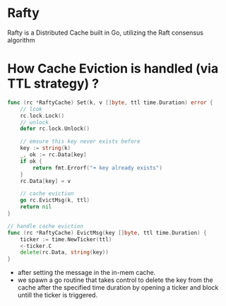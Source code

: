 # Rafty
Rafty is a Distributed Cache built in Go, utilizing the Raft consensus algorithm

# How Cache Eviction is handled (via TTL strategy) ? 
```go
func (rc *RaftyCache) Set(k, v []byte, ttl time.Duration) error {
	// lcok
	rc.lock.Lock()
	// unlock
	defer rc.lock.Unlock()

	// emsure this key never exists before
	key := string(k)
	_, ok := rc.Data[key]
	if ok {
		return fmt.Errorf("➜ key already exists")
	}
	rc.Data[key] = v

	// cache eviction
	go rc.EvictMsg(k, ttl)
	return nil
}

// handle cache eviction
func (rc *RaftyCache) EvictMsg(key []byte, ttl time.Duration) {
	ticker := time.NewTicker(ttl)
	<-ticker.C
	delete(rc.Data, string(key))
}
```
- after setting the message in the in-mem cache.
- we spawn a go routine that takes control to delete the key from the cache after the specified time duration by opening a ticker and block untill the ticker is triggered.
